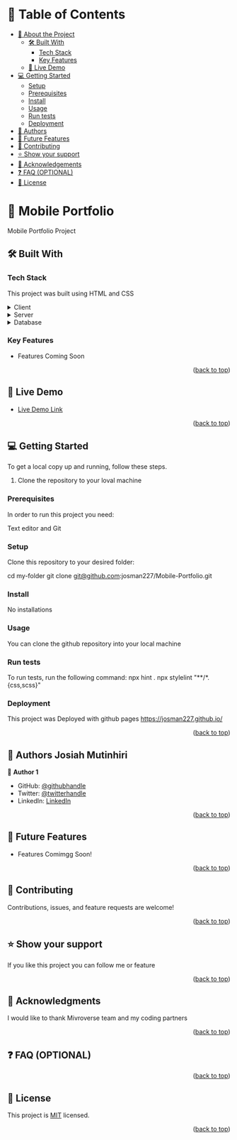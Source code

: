 <a name="readme-top"></a>

<!--
HOW TO USE:
This is an example of how you may give instructions on setting up your project locally.

Modify this file to match your project and remove sections that don't apply.

REQUIRED SECTIONS:
- Table of Contents
- About the Project
  - Built With
  - Live Demo
- Getting Started
- Authors
- Future Features
- Contributing
- Show your support
- Acknowledgements
- License

OPTIONAL SECTIONS:
- FAQ

After you're finished please remove all the comments and instructions!
-->

<!-- TABLE OF CONTENTS -->

# 📗 Table of Contents

- [📖 About the Project](#about-project)
  - [🛠 Built With](#built-with)
    - [Tech Stack](#tech-stack)
    - [Key Features](#key-features)
  - [🚀 Live Demo](#live-demo)
- [💻 Getting Started](#getting-started)
  - [Setup](#setup)
  - [Prerequisites](#prerequisites)
  - [Install](#install)
  - [Usage](#usage)
  - [Run tests](#run-tests)
  - [Deployment](#deployment)
- [👥 Authors](#authors)
- [🔭 Future Features](#future-features)
- [🤝 Contributing](#contributing)
- [⭐️ Show your support](#support)
- [🙏 Acknowledgements](#acknowledgements)
- [❓ FAQ (OPTIONAL)](#faq)
- [📝 License](#license)

<!-- PROJECT DESCRIPTION -->

# 📖 Mobile Portfolio <a name="portfolio-project"></a>

Mobile Portfolio Project

## 🛠 Built With <a name="built-with"></a>

### Tech Stack <a name="tech-stack"></a>
This project was built using HTML and CSS

<details>
  <summary>Client</summary>
  <ul>
    <li><a href="https://reactjs.org/">HTML</a></li>
  </ul>
</details>

<details>
  <summary>Server</summary>
  <ul>
    <li><a href="https://expressjs.com/">No Servers</a></li>
  </ul>
</details>

<details>
<summary>Database</summary>
  <ul>
    <li><a href="https://www.postgresql.org/">No Databases yet</a></li>
  </ul>
</details>

<!-- Features -->

### Key Features <a name="key-features"></a>

- Features Coming Soon

<p align="right">(<a href="#readme-top">back to top</a>)</p>

<!-- LIVE DEMO -->

## 🚀 Live Demo <a name="live-demo"></a>

- [Live Demo Link](https://josman227.github.io/)

<p align="right">(<a href="#readme-top">back to top</a>)</p>

<!-- GETTING STARTED -->

## 💻 Getting Started <a name="getting-started"></a>

To get a local copy up and running, follow these steps.
1. Clone the repository to your loval machine

### Prerequisites

In order to run this project you need:

Text editor and Git
### Setup

Clone this repository to your desired folder:


  cd my-folder
  git clone git@github.com:josman227/Mobile-Portfolio.git


### Install

No installations

### Usage

You can clone the github repository into your local machine

### Run tests

To run tests, run the following command:
npx hint .
npx stylelint "**/*.{css,scss}"

### Deployment
This project was Deployed with github pages https://josman227.github.io/

<p align="right">(<a href="#readme-top">back to top</a>)</p>

<!-- AUTHORS -->

## 👥 Authors <a name="authors">Josiah Mutinhiri</a>

👤 **Author 1**

- GitHub: [@githubhandle](https://github.com/josman227)
- Twitter: [@twitterhandle](https://twitter.com/josiahmutinhiri)
- LinkedIn: [LinkedIn](https://linkedin.com/in/josiahmutinhiri)

<p align="right">(<a href="#readme-top">back to top</a>)</p>

<!-- FUTURE FEATURES -->

## 🔭 Future Features <a name="future-features"></a>



- Features Comimgg Soon!

<p align="right">(<a href="#readme-top">back to top</a>)</p>

<!-- CONTRIBUTING -->

## 🤝 Contributing <a name="contributing"></a>

Contributions, issues, and feature requests are welcome!

<p align="right">(<a href="#readme-top">back to top</a>)</p>

<!-- SUPPORT -->

## ⭐️ Show your support <a name="support"></a>

If you like this project you can follow me or feature

<p align="right">(<a href="#readme-top">back to top</a>)</p>

<!-- ACKNOWLEDGEMENTS -->

## 🙏 Acknowledgments <a name="acknowledgements"></a>

I would like to thank Mivroverse team and my coding partners

<p align="right">(<a href="#readme-top">back to top</a>)</p>

<!-- FAQ (optional) -->

## ❓ FAQ (OPTIONAL) <a name="faq"></a>

<p align="right">(<a href="#readme-top">back to top</a>)</p>

<!-- LICENSE -->

## 📝 License <a name="license"></a>

This project is [MIT](./MIT.md) licensed.


<p align="right">(<a href="#readme-top">back to top</a>)</p>
